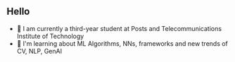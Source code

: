 ## Hello

<!--
**HoangLayor/HoangLayor** is a ✨ _special_ ✨ repository because its `README.md` (this file) appears on your GitHub profile.

Here are some ideas to get you started:

- 🔭 I’m currently working on Posts and Telecommunications Institute of Technology
- 🌱 I’m currently learning about Machine Learning Algorithm, Neural Network models
- 👯 I’m looking to collaborate on ...
- 🤔 I’m looking for help with ...
- 💬 Ask me about ...
- 📫 How to reach me: ...
- 😄 Pronouns: ...
- ⚡ Fun fact: ...
-->
- 🔭 I am currently a third-year student at Posts and Telecommunications Institute of Technology
- 🌱 I'm learning about ML Algorithms, NNs, frameworks and new trends of CV, NLP, GenAI
